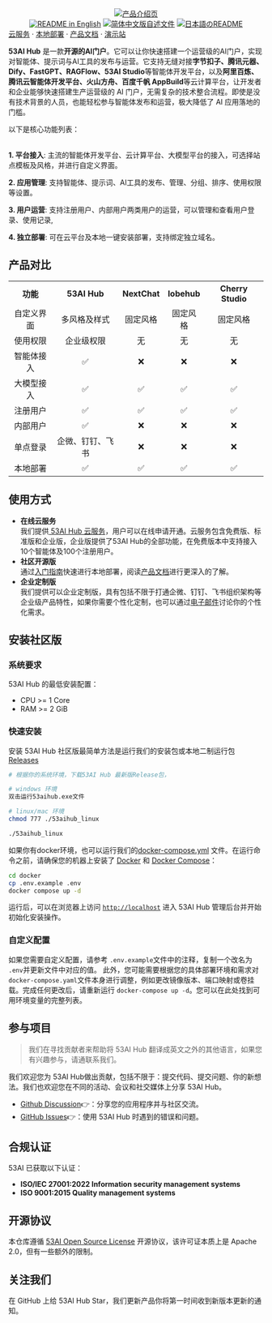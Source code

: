 <div align="center">
  <a href="https://www.53ai.com/products/53AIHub"><img alt="产品介绍页" src="https://oss.ibos.cn/53ai/common/53AIHub_banner.png"></a>
</div>

<div align="center">
<a href="./README.md"><img alt="README in English" src="https://img.shields.io/badge/English-d9d9d9"></a>
<a href="./README_CN.md"><img alt="简体中文版自述文件" src="https://img.shields.io/badge/简体中文-d9d9d9"></a>
<a href="./README_JA.md"><img alt="日本語のREADME" src="https://img.shields.io/badge/日本語-d9d9d9"></a>

</div>
<div>
<a href="https://hub.53ai.com">云服务</a> ·
<a href="https://docs.53ai.com/%E5%85%A5%E9%97%A8/%E6%9C%AC%E5%9C%B0%E9%83%A8%E7%BD%B2">本地部署</a> ·
<a href="https://docs.53ai.com/">产品文档</a> ·
<a href="https://aihub.53ai.com">演示站</a>


</div>

**53AI Hub** 是一款**开源的AI门户**。它可以让你快速搭建一个运营级的AI门户，实现对智能体、提示词与AI工具的发布与运营。它支持无缝对接**字节扣子、腾讯元器、Dify、FastGPT、RAGFlow、53AI Studio**等智能体开发平台，以及**阿里百炼、腾讯云智能体开发平台、火山方舟、百度千帆 AppBuild**等云计算平台，让开发者和企业能够快速搭建生产运营级的 AI 门户，无需复杂的技术整合流程。即使是没有技术背景的人员，也能轻松参与智能体发布和运营，极大降低了 AI 应用落地的门槛。

以下是核心功能列表： </br> </br>

**1. 平台接入**:
主流的智能体开发平台、云计算平台、大模型平台的接入，可选择站点模板及风格，并进行自定义界面。

**2. 应用管理**:
支持智能体、提示词、AI工具的发布、管理、分组、排序、使用权限等设置。

**3.  用户运营**:
支持注册用户、内部用户两类用户的运营，可以管理和查看用户登录、使用记录,

**4. 独立部署**:
可在云平台及本地一键安装部署，支持绑定独立域名。

## 产品对比

<table style="width:100%;">
  <tr>
    <th align="center">功能</th>
    <th align="center">53AI Hub</th>
    <th align="center">NextChat</th>
    <th align="center">lobehub</th>
    <th align="center">Cherry Studio</th>
  </tr>
  <tr>
    <td align="center">自定义界面</td>
    <td align="center">多风格及样式</td>
    <td align="center">固定风格</td>
    <td align="center">固定风格</td>
    <td align="center">固定风格</td>
  </tr>
  <tr>
    <td align="center">使用权限</td>
    <td align="center">企业级权限</td>
    <td align="center">无</td>
    <td align="center">无</td>
    <td align="center">无</td>
  </tr>
  <tr>
    <td align="center">智能体接入</td>
    <td align="center">✅</td>
    <td align="center">❌</td>
    <td align="center">❌</td>
    <td align="center">❌</td>
  </tr>
  <tr>
    <td align="center">大模型接入</td>
    <td align="center">✅</td>
    <td align="center">✅</td>
    <td align="center">✅</td>
    <td align="center">✅</td>
  </tr>
  <tr>
    <td align="center">注册用户</td>
    <td align="center">✅</td>
    <td align="center">✅</td>
    <td align="center">✅</td>
    <td align="center">✅</td>
  </tr>
  <tr>
    <td align="center">内部用户</td>
    <td align="center">✅</td>
    <td align="center">❌</td>
    <td align="center">❌</td>
    <td align="center">❌</td>
  </tr>
  <tr>
    <td align="center">单点登录</td>
    <td align="center">企微、钉钉、飞书</td>
    <td align="center">❌</td>
    <td align="center">❌</td>
    <td align="center">❌</td>
  </tr>
  <tr>
    <td align="center">本地部署</td>
    <td align="center">✅</td>
    <td align="center">✅</td>
    <td align="center">✅</td>
    <td align="center">✅</td>
  </tr>
</table>

## 使用方式

* **在线云服务 </br>**
  我们提供[ 53AI Hub 云服务](https://hub.53ai.com)，用户可以在线申请开通。云服务包含免费版、标准版和企业版，企业版提供了53AI Hub的全部功能，在免费版本中支持接入10个智能体及100个注册用户。
* **社区开源版</br>**
  通过[入门指南](https://docs.53ai.com/%E5%85%A5%E9%97%A8/%E6%AC%A2%E8%BF%8E%E4%BD%BF%E7%94%A8)快速进行本地部署，阅读[产品文档](https://docs.53ai.com)进行更深入的了解。
* **企业定制版</br>**
  我们提供可以企业定制版，具有包括不限于打通企微、钉钉、飞书组织架构等企业级产品特性，如果你需要个性化定制，也可以通过[电子邮件](mailto\:hub@53ai.com?subject=\[GitHub]个性定制)讨论你的个性化需求。 </br>

## 安装社区版

### 系统要求

53AI Hub 的最低安装配置：

* CPU >= 1 Core
* RAM >= 2 GiB

### 快速安装

安装 53AI Hub 社区版最简单方法是运行我们的安装包或本地二制运行包[Releases](https://github.com/53AI/53AIHub/releases) 

```bash
# 根据你的系统环境，下载53AI Hub 最新版Release包，

# windows 环境
双击运行53aihub.exe文件
```

```bash
# linux/mac 环境
chmod 777 ./53aihub_linux

./53aihub_linux
```
如果你有docker环境，也可以运行我们的[docker-compose.yml](docker/docker-compose.yaml) 文件。在运行命令之前，请确保您的机器上安装了 [Docker](https://docs.docker.com/get-docker/) 和 [Docker Compose](https://docs.docker.com/compose/install/)：

```bash
cd docker
cp .env.example .env
docker compose up -d
```

运行后，可以在浏览器上访问 [`http://localhost`](http://localhost) 进入 53AI Hub 管理后台并开始初始化安装操作。

### 自定义配置

如果您需要自定义配置，请参考 `.env.example`文件中的注释，复制一个改名为 `.env`并更新文件中对应的值。
此外，您可能需要根据您的具体部署环境和需求对 `docker-compose.yaml`文件本身进行调整，例如更改镜像版本、端口映射或卷挂载。完成任何更改后，请重新运行 `docker-compose up -d`。您可以在此处找到可用环境变量的完整列表。

## 参与项目

> 我们在寻找贡献者来帮助将 53AI Hub 翻译成英文之外的其他语言，如果您有兴趣参与，请通联系我们。

我们欢迎您为 53AI Hub做出贡献，包括不限于：提交代码、提交问题、你的新想法。我们也欢迎您在不同的活动、会议和社交媒体上分享 53AI Hub。

* [Github Discussion](https://github.com/53ai/53aihub/discussions)👉：分享您的应用程序并与社区交流。
* [GitHub Issues](https://github.com/53ai/53aihub/issues)👉：使用 53AI Hub 时遇到的错误和问题。

## 合规认证

53AI 已获取以下认证：

* **ISO/IEC 27001:2022  Information security management systems**
* **ISO 9001:2015 Quality management systems**

## 开源协议

本仓库遵循 [53AI Open Source License](https://docs.53ai.com/%E5%85%A5%E9%97%A8/%E5%BC%80%E6%BA%90%E8%AE%B8%E5%8F%AF%E5%8D%8F%E8%AE%AE) 开源协议，该许可证本质上是 Apache 2.0，但有一些额外的限制。

## 关注我们

在 GitHub 上给 53AI Hub Star，我们更新产品你将第一时间收到新版本更新的通知。
